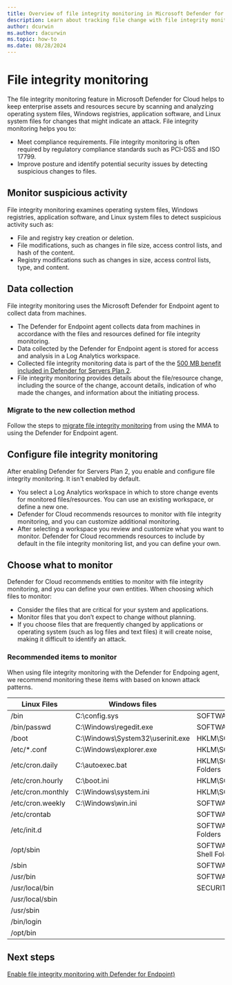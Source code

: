 ```yaml
---
title: Overview of file integrity monitoring in Microsoft Defender for Cloud
description: Learn about tracking file change with file integrity monitoring in Microsoft Defender for Cloud.
author: dcurwin
ms.author: dacurwin
ms.topic: how-to
ms.date: 08/28/2024
---
```

# File integrity monitoring

The file integrity monitoring feature in Microsoft Defender for Cloud helps to keep enterprise assets and resources secure by scanning and analyzing operating system files, Windows registries, application software, and Linux system files for changes that might indicate an attack. File integrity monitoring helps you to:

- Meet compliance requirements. File integrity monitoring is often required by regulatory compliance standards such as PCI-DSS and ISO 17799.
- Improve posture and identify potential security issues by detecting suspicious changes to files.

## Monitor suspicious activity

File integrity monitoring examines operating system files, Windows registries, application software, and Linux system files to detect suspicious activity such as:

- File and registry key creation or deletion.
- File modifications, such as changes in file size, access control lists, and hash of the content.
- Registry modifications such as changes in size, access control lists, type, and content.


## Data collection

File integrity monitoring uses the Microsoft Defender for Endpoint agent to collect data from machines.


- The Defender for Endpoint agent collects data from machines in accordance with the files and resources defined for file integrity monitoring.
- Data collected by the Defender for Endpoint agent is stored for access and analysis in a Log Analytics workspace.
- Collected file integrity monitoring data is part of the the [500 MB benefit included in Defender for Servers Plan 2](data-ingestion-benefit.md).
- File integrity monitoring provides details about the file/resource change, including the source of the change, account details, indication of who made the changes, and information about the initiating process.

### Migrate to the new collection method

Follow the steps to [migrate file integrity monitoring](migrate-file-integrity-monitoring.md) from using the MMA to using the Defender for Endpoint agent.

## Configure file integrity monitoring

After enabling Defender for Servers Plan 2, you enable and configure file integrity monitoring. It isn't enabled by default.

- You select a Log Analytics workspace in which to store change events for monitored files/resources. You can use an existing workspace, or define a new one.
- Defender for Cloud recommends resources to monitor with file integrity monitoring, and you can customize additional monitoring.
- After selecting a workspace you review and customize what you want to monitor. Defender for Cloud recommends resources to include by default in the file integrity monitoring list, and you can define your own.

## Choose what to monitor

Defender for Cloud recommends entities to monitor with file integrity monitoring, and you can define your own entities. When choosing which files to monitor:

- Consider the files that are critical for your system and applications.
- Monitor files that you don’t expect to change without planning. 
- If you choose files that are frequently changed by applications or operating system (such as log files and text files) it will create noise, making it difficult to identify an attack.


### Recommended items to monitor

When using file integrity monitoring with the Defender for Endpoing agent, we recommend monitoring these items with based on known attack patterns.


| Linux Files       | Windows files                    | Windows registry keys (HKLM = HKEY_LOCAL_MACHINE)            |
| ----------------- | -------------------------------- | ------------------------------------------------------------ |
| /bin              | C:\config.sys                    | SOFTWARE\Microsoft\Cryptography\OID\*                        |
| /bin/passwd       | C:\Windows\regedit.exe           | SOFTWARE\WOW6432Node\Microsoft\Cryptography\OID\*            |
| /boot             | C:\Windows\System32\userinit.exe | HKLM\SOFTWARE\Microsoft\Windows NT\CurrentVersion\Windows    |
| /etc/*.conf       | C:\Windows\explorer.exe          | HKLM\SOFTWARE\Microsoft\Windows\CurrentVersion\Explorer\Shell Folders |
| /etc/cron.daily   | C:\autoexec.bat                  | HKLM\SOFTWARE\Microsoft\Windows\CurrentVersion\Explorer\User Shell Folders |
| /etc/cron.hourly  | C:\boot.ini                      | HKLM\SOFTWARE\Microsoft\Windows\CurrentVersion\Run           |
| /etc/cron.monthly | C:\Windows\system.ini            | HKLM\SOFTWARE\Microsoft\Windows\CurrentVersion\RunOnce       |
| /etc/cron.weekly  | C:\Windows\win.ini               | SOFTWARE\Microsoft\Windows\CurrentVersion\RunServicesOnce    |
| /etc/crontab      |                                  | SOFTWARE\WOW6432Node\Microsoft\Windows NT\CurrentVersion\Windows\ |
| /etc/init.d       |                                  | SOFTWARE\WOW6432Node\Microsoft\Windows\CurrentVersion\Explorer\Shell Folders |
| /opt/sbin         |                                  | SOFTWARE\WOW6432Node\Microsoft\Windows\CurrentVersion\Explorer\User Shell Folders |
| /sbin             |                                  | SOFTWARE\WOW6432Node\Microsoft\Windows\CurrentVersion\Run    |
| /usr/bin          |                                  | SOFTWARE\WOW6432Node\Microsoft\Windows\CurrentVersion\RunOnce |
| /usr/local/bin    |                                  | SECURITY\POLICY\SECRETS                                      |
| /usr/local/sbin   |                                  |                                                              |
| /usr/sbin         |                                  |                                                              |
| /bin/login        |                                  |                                                              |
| /opt/bin          |                                  |                                                              |


## Next steps

[Enable file integrity monitoring with Defender for Endpoint)](file-integrity-monitoring-enable-defender-endpoint.md)

